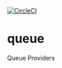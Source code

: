 [![CircleCI](https://circleci.com/gh/packaged/queue.svg?style=svg)](https://circleci.com/gh/packaged/queue)

queue
=====

Queue Providers
